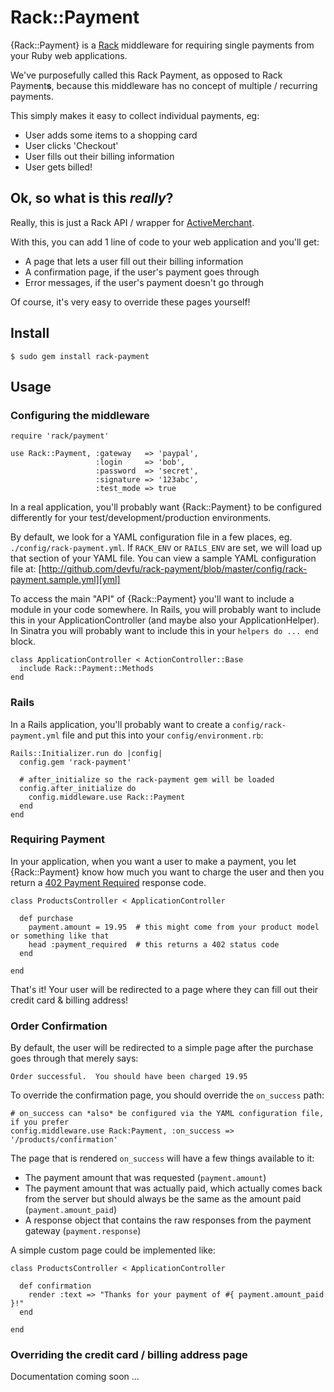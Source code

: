 Rack::Payment
=============

{Rack::Payment} is a [Rack][] middleware for requiring single payments 
from your Ruby web applications.

We've purposefully called this Rack Payment, as opposed to Rack Payment**s**, 
because this middleware has no concept of multiple / recurring payments.

This simply makes it easy to collect individual payments, eg:

 * User adds some items to a shopping card
 * User clicks 'Checkout'
 * User fills out their billing information
 * User gets billed!

Ok, so what is this *really*?
-----------------------------

Really, this is just a Rack API / wrapper for [ActiveMerchant][].

With this, you can add 1 line of code to your web application and you'll get:

 * A page that lets a user fill out their billing information
 * A confirmation page, if the user's payment goes through 
 * Error messages, if the user's payment doesn't go through

Of course, it's very easy to override these pages yourself!

Install
-------

    $ sudo gem install rack-payment

Usage
-----

### Configuring the middleware

    require 'rack/payment'

    use Rack::Payment, :gateway   => 'paypal', 
                       :login     => 'bob', 
                       :password  => 'secret', 
                       :signature => '123abc', 
                       :test_mode => true

In a real application, you'll probably want {Rack::Payment} to be configured differently 
for your test/development/production environments.

By default, we look for a YAML configuration file in a few places, eg. `./config/rack-payment.yml`. 
If `RACK_ENV` or `RAILS_ENV` are set, we will load up that section of your YAML file.  You can view a 
sample YAML configuration file at: [http://github.com/devfu/rack-payment/blob/master/config/rack-payment.sample.yml][yml]

To access the main "API" of {Rack::Payment} you'll want to include a module in your code somewhere.  In Rails, you 
will probably want to include this in your ApplicationController (and maybe also your ApplicationHelper).  In Sinatra 
you will probably want to include this in your `helpers do ... end` block.

    class ApplicationController < ActionController::Base
      include Rack::Payment::Methods
    end

### Rails

In a Rails application, you'll probably want to create a `config/rack-payment.yml` file and put this into 
your `config/environment.rb`:

    Rails::Initializer.run do |config|
      config.gem 'rack-payment'

      # after_initialize so the rack-payment gem will be loaded 
      config.after_initialize do
        config.middleware.use Rack::Payment
      end
    end

### Requiring Payment

In your application, when you want a user to make a payment, you let {Rack::Payment} know how much 
you want to charge the user and then you return a [402 Payment Required][code] response code.

    class ProductsController < ApplicationController

      def purchase
        payment.amount = 19.95  # this might come from your product model or something like that
        head :payment_required  # this returns a 402 status code
      end

    end

That's it!  Your user will be redirected to a page where they can fill out their credit card & billing address!

### Order Confirmation

By default, the user will be redirected to a simple page after the purchase goes through that merely says:

    Order successful.  You should have been charged 19.95

To override the confirmation page, you should override the `on_success` path:

    # on_success can *also* be configured via the YAML configuration file, if you prefer
    config.middleware.use Rack:Payment, :on_success => '/products/confirmation'

The page that is rendered `on_success` will have a few things available to it:

  * The payment amount that was requested (`payment.amount`)
  * The payment amount that was actually paid, which actually comes back from the server but should always be the same as the amount paid (`payment.amount_paid`)
  * A response object that contains the raw responses from the payment gateway (`payment.response`)

A simple custom page could be implemented like:

    class ProductsController < ApplicationController

      def confirmation
        render :text => "Thanks for your payment of #{ payment.amount_paid }!"
      end

    end

### Overriding the credit card / billing address page

Documentation coming soon ...

[rack]:           http://rack.rubyforge.org
[activemerchant]: http://www.activemerchant.org
[yml]:            http://github.com/devfu/rack-payment/blob/master/config/rack-payment.sample.yml
[code]:           http://en.wikipedia.org/wiki/HTTP_response_codes#4xx_Client_Error
